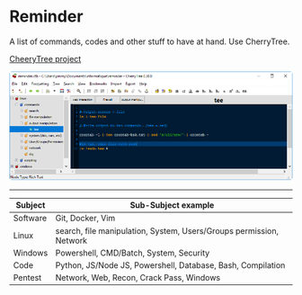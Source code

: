 
# Reminder
A list of commands, codes and other stuff to have at hand. Use CherryTree. 

[CheeryTree project](https://github.com/giuspen/cherrytree)

<img src="https://github.com/Themercee/reminder/raw/master/example.png" title="An example from CherryTree" />


----------


| Subject | Sub-Subject example |
|--|--|
| Software | Git, Docker, Vim |
| Linux | search, file manipulation, System, Users/Groups permission, Network|
| Windows | Powershell, CMD/Batch, System, Security|
| Code | Python, JS/Node JS, Powershell, Database, Bash, Compilation|
| Pentest | Network, Web, Recon, Crack Pass, Windows|

